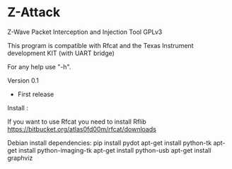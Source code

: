 # Z-Attack
Z-Wave Packet Interception and Injection Tool
GPLv3

This program is compatible with Rfcat and the Texas Instrument development KIT (with UART bridge)

For any help use "-h".

Version 0.1
* First release


Install :

If you want to use Rfcat you need to install Rflib
https://bitbucket.org/atlas0fd00m/rfcat/downloads

Debian install dependencies:
pip install pydot
apt-get install python-tk
apt-get install python-imaging-tk
apt-get install python-usb
apt-get install graphviz
